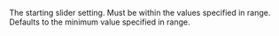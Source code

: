 The starting slider setting. Must be within the values specified in range. Defaults to the
		minimum value specified in range.